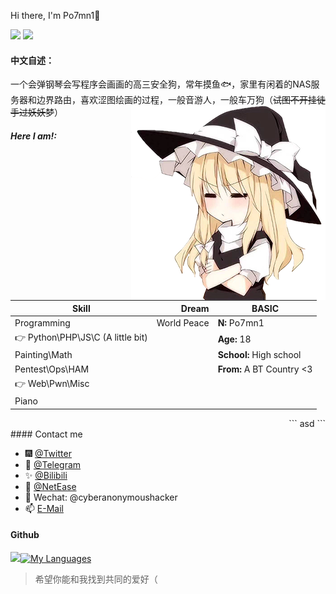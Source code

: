 Hi there, I'm Po7mn1👋

[![](https://img.shields.io/badge/Blog-@Po7mn1's-yellow.svg)](https://blog.icecliffs.cn/) [![](https://img.shields.io/badge/Status-@Server-blue.svg)](https://www.icecliffs.cn/status)

#### 中文自述：

一个会弹钢琴会写程序会画画的高三安全狗，常年摸鱼🐟，家里有闲着的NAS服务器和边界路由，喜欢涩图绘画的过程，一般音游人，一般车万狗（~~试图不开挂徒手过妖妖梦~~）<img src="https://github.com/icecliffs/icecliffs/blob/master/assert/2a7bae05dd0ae74bc3fbf2cd8d22897c12f8c067.png?raw=true" alt="2a7bae05dd0ae74bc3fbf2cd8d22897c12f8c067" align="right"/>

##### Here I am!: 

| Skill       |Dream|BASIC  |
| ----------- | ----------------------: | ----------- |
| Programming | World Peace |**N:** Po7mn1 |
|👉 Python\PHP\JS\C (A little bit) |  | **Age:** 18 |
| Painting\Math |           |**School:** High school|
| Pentest\Ops\HAM | |**From:** A BT Country <3|
|👉 Web\Pwn\Misc | ||
| Piano       |  |  |
<div align="right">
```
asd
```
</div>
#### Contact me

- 🎆 [@Twitter](https://twitter.com/icecliffs)
- 🎉 [@Telegram](https://t.me/icecliffs)
- ✨ [@Bilibili](https://space.bilibili.com/28645589/)
- 🎵 [@NetEase](https://music.163.com/#/user/home?id=545274513)
- 👑 Wechat: @cyberanonymoushacker
- 📫 [E-Mail](mailto://security@icecliffs.cn)

#### Github 

<img src="https://github-readme-stats.vercel.app/api?username=icecliffs&theme=great-gatsby&show_icons=true">[![My Languages](https://github-readme-stats.vercel.app/api/top-langs/?username=icecliffs&layout=compact&theme=calm&show_icons=true)](https://github.com/anuraghazra/github-readme-stats)

> 希望你能和我找到共同的爱好（

